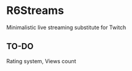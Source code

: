 # R6Streams
Minimalistic live streaming substitute for Twitch

## TO-DO
Rating system, Views count

